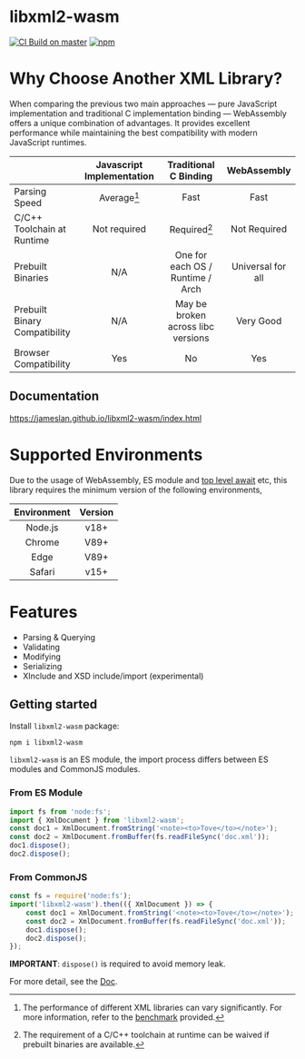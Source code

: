 # libxml2-wasm

[![CI Build on master](https://github.com/jameslan/libxml2-wasm/actions/workflows/build.yml/badge.svg)](https://github.com/jameslan/libxml2-wasm/actions/workflows/build.yml)
[![npm](https://img.shields.io/npm/v/libxml2-wasm?logo=npm)](https://www.npmjs.com/package/libxml2-wasm)

# Why Choose Another XML Library?

When comparing the previous two main approaches —
pure JavaScript implementation and traditional C implementation binding —
WebAssembly offers a unique combination of advantages.
It provides excellent performance while maintaining the best compatibility with modern JavaScript runtimes.

|                               | Javascript Implementation |       Traditional C Binding        |    WebAssembly    |
|-------------------------------|:-------------------------:|:----------------------------------:|:-----------------:|
| Parsing Speed                 |        Average[^1]        |                Fast                |       Fast        |
| C/C++ Toolchain at Runtime    |       Not required        |            Required[^2]            |   Not Required    |
| Prebuilt Binaries             |            N/A            |  One for each OS / Runtime / Arch  | Universal for all |
| Prebuilt Binary Compatibility |            N/A            | May be broken across libc versions |     Very Good     |
| Browser Compatibility         |            Yes            |                 No                 |        Yes        |

## Documentation

https://jameslan.github.io/libxml2-wasm/index.html

# Supported Environments

Due to the usage of WebAssembly, ES module and [top level await](https://caniuse.com/?search=top%20level%20await) etc,
this library requires the minimum version of the following environments,

| Environment |Version|
|:-----------:|:---:|
|   Node.js   |v18+|
|   Chrome    |V89+|
|    Edge     |V89+|
|   Safari    |v15+|

# Features
- Parsing & Querying
- Validating
- Modifying
- Serializing
- XInclude and XSD include/import (experimental)

## Getting started

Install `libxml2-wasm` package:

```shell
npm i libxml2-wasm
```

`libxml2-wasm` is an ES module,
the import process differs between ES modules and CommonJS modules.

### From ES Module

```js
import fs from 'node:fs';
import { XmlDocument } from 'libxml2-wasm';
const doc1 = XmlDocument.fromString('<note><to>Tove</to></note>');
const doc2 = XmlDocument.fromBuffer(fs.readFileSync('doc.xml'));
doc1.dispose();
doc2.dispose();
```

### From CommonJS

```js
const fs = require('node:fs');
import('libxml2-wasm').then(({ XmlDocument }) => {
    const doc1 = XmlDocument.fromString('<note><to>Tove</to></note>');
    const doc2 = XmlDocument.fromBuffer(fs.readFileSync('doc.xml'));
    doc1.dispose();
    doc2.dispose();
});
```

**IMPORTANT**: `dispose()` is required to avoid memory leak.

For more detail, see the [Doc](https://jameslan.github.io/libxml2-wasm/index.html).

[^1]: The performance of different XML libraries can vary significantly.
For more information, refer to the [benchmark](docs/performance.md) provided.
[^2]: The requirement of a C/C++ toolchain at runtime can be waived if prebuilt binaries are available.
